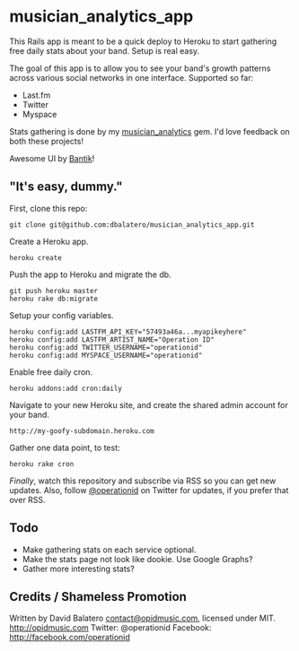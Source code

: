 musician\_analytics\_app
======================

This Rails app is meant to be a quick deploy to Heroku to start gathering free daily stats about your band. Setup is real easy.

The goal of this app is to allow you to see your band's growth patterns across various social networks in one interface. Supported so far:

* Last.fm
* Twitter
* Myspace

Stats gathering is done by my [musician_analytics](http://github.com/dbalatero/musician_analytics) gem. I'd love feedback on both these projects!

Awesome UI by [Bantik](http://twitter.com/dustandashadow)!

"It's easy, dummy."
-------------------

First, clone this repo:

    git clone git@github.com:dbalatero/musician_analytics_app.git

Create a Heroku app.

    heroku create

Push the app to Heroku and migrate the db.

    git push heroku master
    heroku rake db:migrate

Setup your config variables.

    heroku config:add LASTFM_API_KEY="57493a46a...myapikeyhere"
    heroku config:add LASTFM_ARTIST_NAME="Operation ID"
    heroku config:add TWITTER_USERNAME="operationid"
    heroku config:add MYSPACE_USERNAME="operationid"

Enable free daily cron.

    heroku addons:add cron:daily

Navigate to your new Heroku site, and create the shared admin account for your band.

    http://my-goofy-subdomain.heroku.com

Gather one data point, to test:

    heroku rake cron

*Finally*, watch this repository and subscribe via RSS so you can get new updates. Also, follow [@operationid](http://twitter.com/operationid) on Twitter for updates, if you prefer that over RSS.

Todo
----

* Make gathering stats on each service optional.
* Make the stats page not look like dookie. Use Google Graphs?
* Gather more interesting stats?

Credits / Shameless Promotion
-----------------------------

Written by David Balatero <contact@opidmusic.com>, licensed under MIT.
http://opidmusic.com
Twitter: @operationid
Facebook: http://facebook.com/operationid
